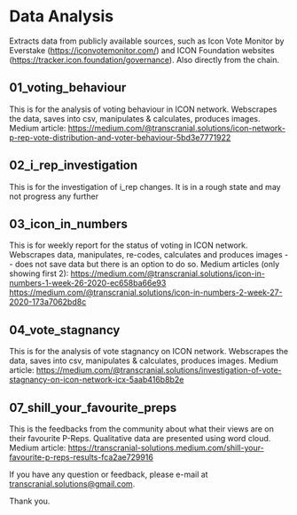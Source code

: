 # Data Analysis

Extracts data from publicly available sources, such as 
Icon Vote Monitor by Everstake (https://iconvotemonitor.com/) and 
ICON Foundation websites (https://tracker.icon.foundation/governance).
Also directly from the chain.

## 01_voting_behaviour
This is for the analysis of voting behaviour in ICON network.
Webscrapes the data, saves into csv, manipulates & calculates, produces images.
Medium article: https://medium.com/@transcranial.solutions/icon-network-p-rep-vote-distribution-and-voter-behaviour-5bd3e7771922

## 02_i_rep_investigation
This is for the investigation of i_rep changes. It is in a rough state and may not progress any further

## 03_icon_in_numbers
This is for weekly report for the status of voting in ICON network.
Webscrapes data, manipulates, re-codes, calculates and produces images -- does not save data but there is an option to do so.
Medium articles (only showing first 2):
https://medium.com/@transcranial.solutions/icon-in-numbers-1-week-26-2020-ec658ba66e93
https://medium.com/@transcranial.solutions/icon-in-numbers-2-week-27-2020-173a7062bd8c

## 04_vote_stagnancy
This is for the analysis of vote stagnancy on ICON network.
Webscrapes the data, saves into csv, manipulates & calculates, produces images.
Medium article: https://medium.com/@transcranial.solutions/investigation-of-vote-stagnancy-on-icon-network-icx-5aab416b8b2e

## 07_shill_your_favourite_preps
This is the feedbacks from the community about what their views are on their favourite P-Reps.
Qualitative data are presented using word cloud.
Medium article: https://transcranial-solutions.medium.com/shill-your-favourite-p-reps-results-fca2ae729916

If you have any question or feedback, please e-mail at transcranial.solutions@gmail.com.

Thank you.
